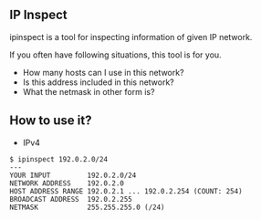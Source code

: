 ## IP Inspect

ipinspect is a tool for inspecting information of given IP network.

If you often have following situations, this tool is for you.

- How many hosts can I use in this network?
- Is this address included in this network?
- What the netmask in other form is?

## How to use it?
- IPv4

```console
$ ipinspect 192.0.2.0/24
---
YOUR INPUT         192.0.2.0/24
NETWORK ADDRESS    192.0.2.0
HOST ADDRESS RANGE 192.0.2.1 ... 192.0.2.254 (COUNT: 254)
BROADCAST ADDRESS  192.0.2.255
NETMASK            255.255.255.0 (/24)
```

